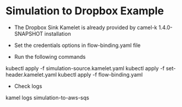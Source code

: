 # Simulation to Dropbox Example

- The Dropbox Sink Kamelet is already provided by camel-k 1.4.0-SNAPSHOT installation

- Set the credentials options in flow-binding.yaml file

- Run the following commands

kubectl apply -f simulation-source.kamelet.yaml
kubectl apply -f set-header.kamelet.yaml
kubectl apply -f flow-binding.yaml

- Check logs

kamel logs simulation-to-aws-sqs
